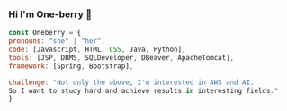 ### Hi I'm One-berry 👋

``` js
const Oneberry = {
pronouns: "she" | "her",
code: [Javascript, HTML, CSS, Java, Python],
tools: [JSP, DBMS, SQLDeveloper, DBeaver, ApacheTomcat],
framework: [Spring, Bootstrap],

challenge: "Not only the above, I'm interested in AWS and AI.
So I want to study hard and achieve results in interesting fields."
}
```

<!--
**One-berry/One-berry** is a ✨ _special_ ✨ repository because its `README.md` (this file) appears on your GitHub profile.

Here are some ideas to get you started:

- 🔭 I’m currently working on ...
- 🌱 I’m currently learning ...
- 👯 I’m looking to collaborate on ...
- 🤔 I’m looking for help with ...
- 💬 Ask me about ...
- 📫 How to reach me: ...
- 😄 Pronouns: ...
- ⚡ Fun fact: ...
-->
